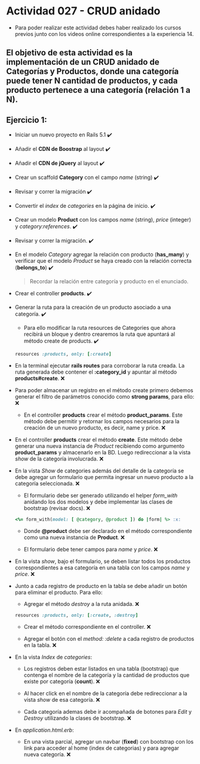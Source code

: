 # Actividad 027 - CRUD anidado

- Para poder realizar este actividad debes haber realizado los cursos previos junto con los videos online correspondientes a la experiencia 14.

## El objetivo de esta actividad es la implementación de un CRUD anidado de Categorías y Productos, donde una categoría puede tener N cantidad de productos, y cada producto pertenece a una categoría (relación 1 a N).

## Ejercicio 1:

- Iniciar un nuevo proyecto en Rails 5.1 :heavy_check_mark:

- Añadir el **CDN de Boostrap** al layout :heavy_check_mark:

- Añadir el **CDN de jQuery** al layout :heavy_check_mark:

- Crear un scaffold **Category** con el campo *name* (string) :heavy_check_mark:

- Revisar y correr la migración :heavy_check_mark:

- Convertir el *index* de *categories* en la página de inicio. :heavy_check_mark:

- Crear un modelo **Product** con los campos *name* (string), *price* (integer) y *category:references*. :heavy_check_mark:

- Revisar y correr la migración. :heavy_check_mark:

- En el modelo *Category* agregar la relación con producto (**has_many**) y verificar que el modelo *Product* se haya creado con la relación correcta (**belongs_to**) :heavy_check_mark:

    > Recordar la relación entre categoría y producto en el enunciado.

- Crear el controller **products**. :heavy_check_mark:

- Generar la ruta para la creación de un producto asociado a una categoría. :heavy_check_mark:

    - Para ello modificar la ruta resources de Categories que ahora recibirá un bloque y dentro crearemos la ruta que apuntará al método create de products. :heavy_check_mark:
    
    ~~~ruby
    resources :products, only: [:create]
    ~~~

- En la terminal ejecutar **rails routes** para corroborar la ruta creada. La ruta generada debe contener el **:category_id** y apuntar al método **products#create**. :x:

- Para poder almacenar un registro en el método create primero debemos generar el filtro de parámetros conocido como **strong params**, para ello: :x:

    - En el controller **products** crear el método **product_params**. Este método debe permitir y retornar los campos necesarios para la creación de un nuevo producto, es decir, name y price. :x:

- En el controller **products** crear el método **create**. Este método debe generar una nueva instancia de *Product* recibiendo como argumento **product_params** y almacenarlo en la BD. Luego redireccionar a la vista *show* de la categoría involucrada. :x:

- En la vista *Show* de categories además del detalle de la categoría se debe agregar un formulario que permita ingresar un nuevo producto a la categoría seleccionada. :x:

    - El formulario debe ser generado utilizando el helper *form_with* anidando los dos modelos y debe implementar las clases de bootstrap (revisar docs). :x:

    ~~~ruby
    <%= form_with(model: [ @category, @product ]) do |form| %> :x:
    ~~~

    - Donde **@product** debe ser declarado en el método correspondiente como una nueva instancia de **Product**. :x:

    - El formulario debe tener campos para *name* y *price*. :x:

- En la vista *show*, bajo el formulario, se deben listar todos los productos correspondientes a esa categoría en una tabla con los campos *name* y *price*. :x:

- Junto a cada registro de producto en la tabla se debe añadir un botón para eliminar el producto. Para ello:

    - Agregar el método *destroy* a la ruta anidada. :x:

     ~~~ruby
     resources :products, only: [:create, :destroy] 
     ~~~

     - Crear el método correspondiente en el controller. :x:

     - Agregar el botón con el *method: :delete* a cada registro de productos en la tabla. :x:

- En la vista *Index* de *categories*: 
    - Los registros deben estar listados en una tabla (bootstrap) que contenga el nombre de la categoría y la cantidad de productos que existe por categoría (**count**). :x:

    - Al hacer click en el nombre de la categoría debe redireccionar a la vista *show* de esa categoría. :x:

    - Cada categoría ademas debe ir acompañada de botones para *Edit* y *Destroy* utilizando la clases de bootstrap. :x:

- En *application.html.erb*:
	- En una vista parcial, agregar un navbar (**fixed**) con bootstrap con los link para acceder al home (index de categorias) y para agregar nueva categoría. :x:
